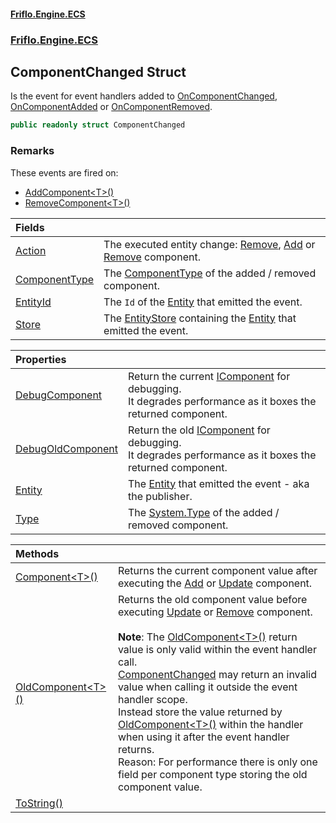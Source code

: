 #### [Friflo.Engine.ECS](index.md 'index')
### [Friflo.Engine.ECS](Friflo.Engine.ECS.md 'Friflo.Engine.ECS')

## ComponentChanged Struct

Is the event for event handlers added to [OnComponentChanged](Entity.OnComponentChanged.md 'Friflo.Engine.ECS.Entity.OnComponentChanged'),
[OnComponentAdded](EntityStoreBase.OnComponentAdded.md 'Friflo.Engine.ECS.EntityStoreBase.OnComponentAdded') or [OnComponentRemoved](EntityStoreBase.OnComponentRemoved.md 'Friflo.Engine.ECS.EntityStoreBase.OnComponentRemoved').

```csharp
public readonly struct ComponentChanged
```

### Remarks
These events are fired on:
- [AddComponent&lt;T&gt;()](Entity.AddComponent_T_().md 'Friflo.Engine.ECS.Entity.AddComponent<T>()')
- [RemoveComponent&lt;T&gt;()](Entity.RemoveComponent_T_().md 'Friflo.Engine.ECS.Entity.RemoveComponent<T>()')

| Fields | |
| :--- | :--- |
| [Action](ComponentChanged.Action.md 'Friflo.Engine.ECS.ComponentChanged.Action') | The executed entity change: [Remove](ComponentChangedAction.md#Friflo.Engine.ECS.ComponentChangedAction.Remove 'Friflo.Engine.ECS.ComponentChangedAction.Remove'),             [Add](ComponentChangedAction.md#Friflo.Engine.ECS.ComponentChangedAction.Add 'Friflo.Engine.ECS.ComponentChangedAction.Add') or [Remove](ComponentChangedAction.md#Friflo.Engine.ECS.ComponentChangedAction.Remove 'Friflo.Engine.ECS.ComponentChangedAction.Remove') component. |
| [ComponentType](ComponentChanged.ComponentType.md 'Friflo.Engine.ECS.ComponentChanged.ComponentType') | The [ComponentType](ComponentType.md 'Friflo.Engine.ECS.ComponentType') of the added / removed component. |
| [EntityId](ComponentChanged.EntityId.md 'Friflo.Engine.ECS.ComponentChanged.EntityId') | The `Id` of the [Entity](ComponentChanged.Entity.md 'Friflo.Engine.ECS.ComponentChanged.Entity') that emitted the event. |
| [Store](ComponentChanged.Store.md 'Friflo.Engine.ECS.ComponentChanged.Store') | The [EntityStore](EntityStore.md 'Friflo.Engine.ECS.EntityStore') containing the [Entity](ComponentChanged.Entity.md 'Friflo.Engine.ECS.ComponentChanged.Entity') that emitted the event. |

| Properties | |
| :--- | :--- |
| [DebugComponent](ComponentChanged.DebugComponent.md 'Friflo.Engine.ECS.ComponentChanged.DebugComponent') | Return the current [IComponent](IComponent.md 'Friflo.Engine.ECS.IComponent') for debugging.<br/>            It degrades performance as it boxes the returned component. |
| [DebugOldComponent](ComponentChanged.DebugOldComponent.md 'Friflo.Engine.ECS.ComponentChanged.DebugOldComponent') | Return the old [IComponent](IComponent.md 'Friflo.Engine.ECS.IComponent') for debugging.<br/>            It degrades performance as it boxes the returned component. |
| [Entity](ComponentChanged.Entity.md 'Friflo.Engine.ECS.ComponentChanged.Entity') | The [Entity](ComponentChanged.Entity.md 'Friflo.Engine.ECS.ComponentChanged.Entity') that emitted the event - aka the publisher. |
| [Type](ComponentChanged.Type.md 'Friflo.Engine.ECS.ComponentChanged.Type') | The [System.Type](https://docs.microsoft.com/en-us/dotnet/api/System.Type 'System.Type') of the added / removed component. |

| Methods | |
| :--- | :--- |
| [Component&lt;T&gt;()](ComponentChanged.Component_T_().md 'Friflo.Engine.ECS.ComponentChanged.Component<T>()') | Returns the current component value after executing the [Add](ComponentChangedAction.md#Friflo.Engine.ECS.ComponentChangedAction.Add 'Friflo.Engine.ECS.ComponentChangedAction.Add') or [Update](ComponentChangedAction.md#Friflo.Engine.ECS.ComponentChangedAction.Update 'Friflo.Engine.ECS.ComponentChangedAction.Update') component.<br/> |
| [OldComponent&lt;T&gt;()](ComponentChanged.OldComponent_T_().md 'Friflo.Engine.ECS.ComponentChanged.OldComponent<T>()') | Returns the old component value before executing [Update](ComponentChangedAction.md#Friflo.Engine.ECS.ComponentChangedAction.Update 'Friflo.Engine.ECS.ComponentChangedAction.Update') or [Remove](ComponentChangedAction.md#Friflo.Engine.ECS.ComponentChangedAction.Remove 'Friflo.Engine.ECS.ComponentChangedAction.Remove') component.<br/><br/><b>Note</b>: The [OldComponent&lt;T&gt;()](ComponentChanged.OldComponent_T_().md 'Friflo.Engine.ECS.ComponentChanged.OldComponent<T>()') return value is only valid within the event handler call.<br/>[ComponentChanged](ComponentChanged.md 'Friflo.Engine.ECS.ComponentChanged') may return an invalid value when calling it outside the event handler scope.<br/> Instead store the value returned by [OldComponent&lt;T&gt;()](ComponentChanged.OldComponent_T_().md 'Friflo.Engine.ECS.ComponentChanged.OldComponent<T>()') within the handler when using it after the event handler returns.<br/> Reason: For performance there is only one field per component type storing the old component value.<br/> |
| [ToString()](ComponentChanged.ToString().md 'Friflo.Engine.ECS.ComponentChanged.ToString()') | |
